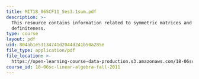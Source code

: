 ```yaml
---
title: MIT18_06SCF11_Ses3.1sum.pdf
description: >-
  This resource contains information related to symmetric matrices and positive
  definiteness.
type: course
layout: pdf
uid: 804ab1e53134741d2044d241b50a285e
file_type: application/pdf
file_location: >-
  https://open-learning-course-data-production.s3.amazonaws.com/18-06sc-linear-algebra-fall-2011/804ab1e53134741d2044d241b50a285e_MIT18_06SCF11_Ses3.1sum.pdf
course_id: 18-06sc-linear-algebra-fall-2011
---
```

